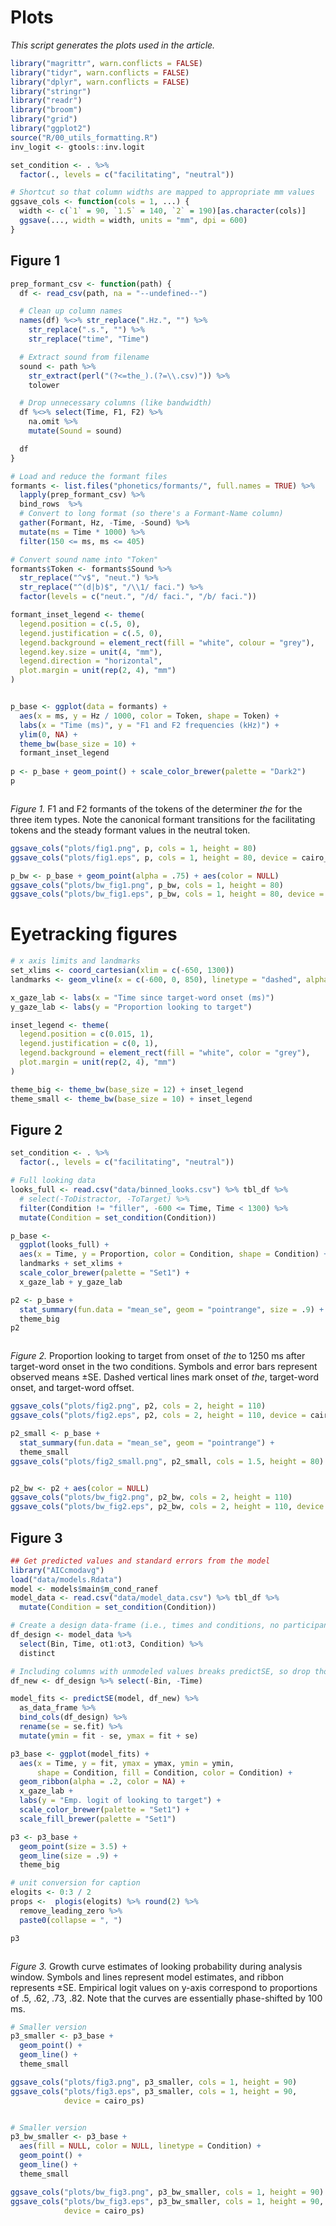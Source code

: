 # Plots

_This script generates the plots used in the article._





```r
library("magrittr", warn.conflicts = FALSE)
library("tidyr", warn.conflicts = FALSE)
library("dplyr", warn.conflicts = FALSE)
library("stringr")
library("readr")
library("broom")
library("grid")
library("ggplot2")
source("R/00_utils_formatting.R")
inv_logit <- gtools::inv.logit

set_condition <- . %>% 
  factor(., levels = c("facilitating", "neutral"))

# Shortcut so that column widths are mapped to appropriate mm values
ggsave_cols <- function(cols = 1, ...) {
  width <- c(`1` = 90, `1.5` = 140, `2` = 190)[as.character(cols)]
  ggsave(..., width = width, units = "mm", dpi = 600)
}
```

## Figure 1


```r
prep_formant_csv <- function(path) {
  df <- read_csv(path, na = "--undefined--")

  # Clean up column names
  names(df) %<>% str_replace(".Hz.", "") %>%
    str_replace(".s.", "") %>%
    str_replace("time", "Time")

  # Extract sound from filename
  sound <- path %>% 
    str_extract(perl("(?<=the_).(?=\\.csv)")) %>% 
    tolower

  # Drop unnecessary columns (like bandwidth)
  df %<>% select(Time, F1, F2) %>%
    na.omit %>%
    mutate(Sound = sound)

  df
}

# Load and reduce the formant files
formants <- list.files("phonetics/formants/", full.names = TRUE) %>% 
  lapply(prep_formant_csv) %>% 
  bind_rows  %>% 
  # Convert to long format (so there's a Formant-Name column)
  gather(Formant, Hz, -Time, -Sound) %>%
  mutate(ms = Time * 1000) %>%
  filter(150 <= ms, ms <= 405)

# Convert sound name into "Token"
formants$Token <- formants$Sound %>%
  str_replace("^v$", "neut.") %>%
  str_replace("^(d|b)$", "/\\1/ faci.") %>%
  factor(levels = c("neut.", "/d/ faci.", "/b/ faci."))

formant_inset_legend <- theme(
  legend.position = c(.5, 0),
  legend.justification = c(.5, 0),
  legend.background = element_rect(fill = "white", colour = "grey"),
  legend.key.size = unit(4, "mm"),
  legend.direction = "horizontal",
  plot.margin = unit(rep(2, 4), "mm")
)


p_base <- ggplot(data = formants) +
  aes(x = ms, y = Hz / 1000, color = Token, shape = Token) +
  labs(x = "Time (ms)", y = "F1 and F2 frequencies (kHz)") +
  ylim(0, NA) +
  theme_bw(base_size = 10) +
  formant_inset_legend
  
p <- p_base + geom_point() + scale_color_brewer(palette = "Dark2")
p
```

<img src="plots_files/figure-html/unnamed-chunk-1-1.png" title="" alt="" style="display: block; margin: auto;" />

_Figure 1._ F1 and F2 formants of the tokens of the determiner _the_ for the 
three item types. Note the canonical formant transitions for the facilitating 
tokens and the steady formant values in the neutral token. 


```r
ggsave_cols("plots/fig1.png", p, cols = 1, height = 80)
ggsave_cols("plots/fig1.eps", p, cols = 1, height = 80, device = cairo_ps)

p_bw <- p_base + geom_point(alpha = .75) + aes(color = NULL)
ggsave_cols("plots/bw_fig1.png", p_bw, cols = 1, height = 80)
ggsave_cols("plots/bw_fig1.eps", p_bw, cols = 1, height = 80, device = cairo_ps)
```




# Eyetracking figures


```r
# x axis limits and landmarks
set_xlims <- coord_cartesian(xlim = c(-650, 1300))
landmarks <- geom_vline(x = c(-600, 0, 850), linetype = "dashed", alpha = .5)

x_gaze_lab <- labs(x = "Time since target-word onset (ms)")
y_gaze_lab <- labs(y = "Proportion looking to target")

inset_legend <- theme(
  legend.position = c(0.015, 1),
  legend.justification = c(0, 1),
  legend.background = element_rect(fill = "white", color = "grey"),
  plot.margin = unit(rep(2, 4), "mm")
)

theme_big <- theme_bw(base_size = 12) + inset_legend
theme_small <- theme_bw(base_size = 10) + inset_legend
```


## Figure 2


```r
set_condition <- . %>% 
  factor(., levels = c("facilitating", "neutral"))

# Full looking data
looks_full <- read.csv("data/binned_looks.csv") %>% tbl_df %>%
  # select(-ToDistractor, -ToTarget) %>%
  filter(Condition != "filler", -600 <= Time, Time < 1300) %>%
  mutate(Condition = set_condition(Condition))

p_base <- 
  ggplot(looks_full) +
  aes(x = Time, y = Proportion, color = Condition, shape = Condition) +
  landmarks + set_xlims +
  scale_color_brewer(palette = "Set1") +
  x_gaze_lab + y_gaze_lab

p2 <- p_base + 
  stat_summary(fun.data = "mean_se", geom = "pointrange", size = .9) + 
  theme_big
p2
```

<img src="plots_files/figure-html/unnamed-chunk-3-1.png" title="" alt="" style="display: block; margin: auto;" />

_Figure 2._ Proportion looking to target from onset of _the_ to 1250 ms after 
target-word onset in the two conditions. Symbols and error bars represent 
observed means ±SE. Dashed vertical lines mark onset of _the_, target-word 
onset, and target-word offset.


```r
ggsave_cols("plots/fig2.png", p2, cols = 2, height = 110)
ggsave_cols("plots/fig2.eps", p2, cols = 2, height = 110, device = cairo_ps)

p2_small <- p_base + 
  stat_summary(fun.data = "mean_se", geom = "pointrange") + 
  theme_small
ggsave_cols("plots/fig2_small.png", p2_small, cols = 1.5, height = 80)


p2_bw <- p2 + aes(color = NULL)
ggsave_cols("plots/bw_fig2.png", p2_bw, cols = 2, height = 110)
ggsave_cols("plots/bw_fig2.eps", p2_bw, cols = 2, height = 110, device = cairo_ps)
```





## Figure 3


```r
## Get predicted values and standard errors from the model
library("AICcmodavg")
load("data/models.Rdata")
model <- models$main$m_cond_ranef
model_data <- read.csv("data/model_data.csv") %>% tbl_df %>% 
  mutate(Condition = set_condition(Condition))

# Create a design data-frame (i.e., times and conditions, no participants)
df_design <- model_data %>% 
  select(Bin, Time, ot1:ot3, Condition) %>% 
  distinct

# Including columns with unmodeled values breaks predictSE, so drop those.
df_new <- df_design %>% select(-Bin, -Time)

model_fits <- predictSE(model, df_new) %>% 
  as_data_frame %>% 
  bind_cols(df_design) %>% 
  rename(se = se.fit) %>% 
  mutate(ymin = fit - se, ymax = fit + se)

p3_base <- ggplot(model_fits) + 
  aes(x = Time, y = fit, ymax = ymax, ymin = ymin, 
      shape = Condition, fill = Condition, color = Condition) + 
  geom_ribbon(alpha = .2, color = NA) + 
  x_gaze_lab + 
  labs(y = "Emp. logit of looking to target") +
  scale_color_brewer(palette = "Set1") + 
  scale_fill_brewer(palette = "Set1")

p3 <- p3_base + 
  geom_point(size = 3.5) + 
  geom_line(size = .9) + 
  theme_big

# unit conversion for caption
elogits <- 0:3 / 2
props <-  plogis(elogits) %>% round(2) %>% 
  remove_leading_zero %>% 
  paste0(collapse = ", ")

p3
```

<img src="plots_files/figure-html/unnamed-chunk-5-1.png" title="" alt="" style="display: block; margin: auto;" />

_Figure 3._ Growth curve estimates of looking probability during analysis window. Symbols and lines represent model estimates, and ribbon represents ±SE. Empirical logit values on y-axis correspond to proportions of .5, .62, .73, .82. Note that the curves are essentially phase-shifted by 100 ms.


```r
# Smaller version
p3_smaller <- p3_base + 
  geom_point() + 
  geom_line() + 
  theme_small

ggsave_cols("plots/fig3.png", p3_smaller, cols = 1, height = 90)
ggsave_cols("plots/fig3.eps", p3_smaller, cols = 1, height = 90, 
            device = cairo_ps)


# Smaller version
p3_bw_smaller <- p3_base + 
  aes(fill = NULL, color = NULL, linetype = Condition) + 
  geom_point() + 
  geom_line() + 
  theme_small

ggsave_cols("plots/bw_fig3.png", p3_bw_smaller, cols = 1, height = 90)
ggsave_cols("plots/bw_fig3.eps", p3_bw_smaller, cols = 1, height = 90, 
            device = cairo_ps)
```


